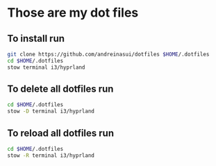 # Those are my dot files

## To install run

```bash
git clone https://github.com/andreinasui/dotfiles $HOME/.dotfiles
cd $HOME/.dotfiles
stow terminal i3/hyprland
```

## To delete all dotfiles run

```bash
cd $HOME/.dotfiles
stow -D terminal i3/hyprland
```

## To reload all dotfiles run

```bash
cd $HOME/.dotfiles
stow -R terminal i3/hyprland
```
